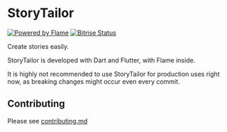 # StoryTailor
[![Powered by Flame](https://img.shields.io/badge/Powered%20by-%F0%9F%94%A5-orange.svg?style=flat-square)](https://flame-engine.org)
[![Bitrise Status](https://img.shields.io/bitrise/d866c030-bb66-4d1f-8d81-9b646b2174cd/master?token=Wmdit24tQ22RPU9iJB0mUg&style=flat-square)](https://app.bitrise.io/app/d866c030-bb66-4d1f-8d81-9b646b2174cd)

Create stories easily.

StoryTailor is developed with Dart and Flutter, 
with Flame inside.

It is highly not recommended to use StoryTailor 
for production uses right now, as breaking changes 
might occur even every commit.

## Contributing
Please see [contributing.md](contributing.md)
